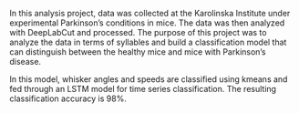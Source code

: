 In this analysis project, data was collected at the Karolinska Institute under experimental Parkinson’s
conditions in mice. The data was then analyzed with DeepLabCut and processed. The purpose of this project was to analyze the data in terms of syllables and build a classification
model that can distinguish between the healthy mice and mice with Parkinson’s disease. 

In this model, whisker angles and speeds are classified using kmeans and fed through an LSTM model for time series classification. The resulting classification accuracy is 98%.
